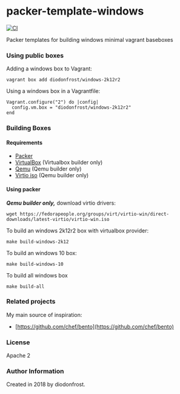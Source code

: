 # packer-template-windows

[![CI](https://github.com/diodonfrost/packer-template-windows/workflows/CI/badge.svg)](https://github.com/diodonfrost/packer-template-windows/actions)

Packer templates for building windows minimal vagrant baseboxes

### Using public boxes

Adding a windows box to Vagrant:

```shell
vagrant box add diodonfrost/windows-2k12r2
```

Using a windows box in a Vagrantfile:

```shell
Vagrant.configure("2") do |config|
  config.vm.box = "diodonfrost/windows-2k12r2"
end
```

### Building Boxes

#### Requirements

-   [Packer](https://www.packer.io/)
-   [VirtualBox](https://www.virtualbox.org) (Virtualbox builder only)
-   [Qemu](https://www.qemu.org/) (Qemu builder only)
-   [Virtio iso](https://fedorapeople.org/groups/virt/virtio-win/direct-downloads/latest-virtio/virtio-win.iso) (Qemu builder only)

#### Using packer

***Qemu builder only,*** download virtio drivers:
```shell
wget https://fedorapeople.org/groups/virt/virtio-win/direct-downloads/latest-virtio/virtio-win.iso
```

To build an windows 2k12r2 box with virtualbox provider:
```shell
make build-windows-2k12
```

To build an windows 10 box:
```shell
make build-windows-10
```

To build all windows box
```shell
make build-all
```

### Related projects

My main source of inspiration:

*   [https://github.com/chef/bento](https://github.com/chef/bento)

### License

Apache 2

### Author Information

Created in 2018 by diodonfrost.
